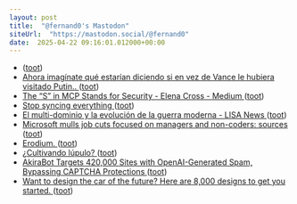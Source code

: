 ```yaml
---
layout: post
title:  "@fernand0's Mastodon"
siteUrl:  "https://mastodon.social/@fernand0"
date:  2025-04-22 09:16:01.012000+00:00
---
```

*  [ ](https://neopaquita.es/@ehproque) ([toot](https://mastodon.social/@fernand0/114380856426916794))
*  [Ahora imagínate qué estarían diciendo si en vez de Vance le hubiera visitado Putin.. ](https://mastodon.social/@fernand0/114380835075392577) ([toot](https://mastodon.social/@fernand0/114380835075392577))
*  [The “S” in MCP Stands for Security - Elena Cross - Medium ](https://elenacross7.medium.com/%EF%B8%8F-the-s-in-mcp-stands-for-security-91407b33ed6) ([toot](https://mastodon.social/@fernand0/114380804210015577))
*  [Stop syncing everything ](https://sqlsync.dev/posts/stop-syncing-everything) ([toot](https://mastodon.social/@fernand0/114380728583734775))
*  [El multi-dominio y la evolución de la guerra moderna - LISA News ](https://www.lisanews.org/seguridad/el-concepto-de-multi-dominio-y-la-evolucion-de-la-guerra-moderna) ([toot](https://mastodon.social/@fernand0/114379067560354042))
*  [Microsoft mulls job cuts focused on managers and non-coders: sources ](https://www.businessinsider.com/microsoft-mulls-more-job-cuts-managers-non-coders-2025-) ([toot](https://mastodon.social/@fernand0/114377216098834636))
*  [Erodium. ](https://avecesunafoto.wordpress.com/2025/04/20/erodium) ([toot](https://mastodon.social/@fernand0/114377099478909938))
*  [¿Cultivando lúpulo? ](https://www.flickr.com/photos/fernand0/54448832068) ([toot](https://mastodon.social/@fernand0/114376985277890860))
*  [AkiraBot Targets 420,000 Sites with OpenAI-Generated Spam, Bypassing CAPTCHA Protections ](https://thehackernews.com/2025/04/akirabot-targets-420000-sites-with.htm) ([toot](https://mastodon.social/@fernand0/114376905455863911))
*  [Want to design the car of the future? Here are 8,000 designs to get you started. ](https://news.mit.edu/2024/design-future-car-with-8000-design-options-120) ([toot](https://mastodon.social/@fernand0/114376598304834111))
